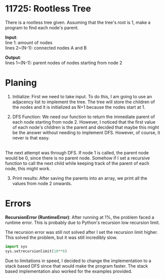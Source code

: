 # 11725: Rootless Tree

There is a rootless tree given. Assuming that the tree's root is 1, make a program to find each node's parent.

**Input**: <br>
line 1: amount of nodes <br>
lines 2~(N-1): connected nodes A and B

**Output**: <br>
lines 1~(N-1): parent nodes of nodes starting from node 2


# Planing
1. Initialize: First we need to take input.
To do this, I am going to use an adjacency list to implement the tree. The tree will store the children of the nodes and it is initialized as N+1 because the nodes start at 1.

2. DFS Function: We need our function to return the immediate parent of each node starting from node 2. However, I noticed that the first value of each node's children is the parent and decided that maybe this might be the answer without needing to implement DFS. However, of course, it never is that easy. <br>
<br> 
The next attempt was through DFS. If node 1 is called, the parent node would be 0, since there is no parent node. Somehow if I set a recursive function to call the next child while keeping track of the parent of each node, this might work.

3. Print results: After saving the parents into an array, we print all the values from node 2 onwards.

# Errors
**RecursionError (RuntimeError)**: After running at 1%, the problem faced a runtime error. This is probably due to Python's recursion low recursion limit.

The recursion error was still not solved after I set the recursion limit higher. This solved the problem, but it was still incredibly slow.
```python
import sys
sys.setrecursionlimit(10**6)
```

Due to limitations in speed, I decided to change the implementation to a stack based DFS since that would make the program faster. The stack based implementation also worked for the examples provided.